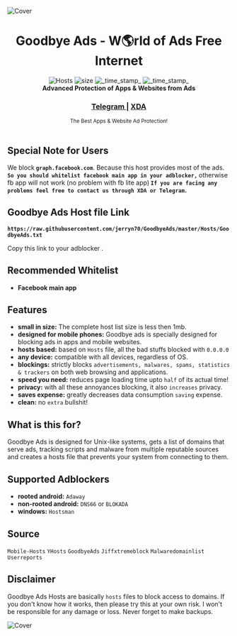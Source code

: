 ![Cover](http://i.imgur.com/k5kuhMB.jpg)

<h1 align="center">Goodbye Ads - W🌎rld of Ads Free Internet</h1> 

<div align="center">
  <!-- Hosts -->
    <img src="https://img.shields.io/badge/Hosts-37k-ff69b4.svg?longCache=true&style=flat-square"
      alt="Hosts" />
  <!-- Size -->
    <img src="https://img.shields.io/badge/Size-969kb-blue.svg?longCache=true&style=flat-square"
      alt="size" />
  <!-- Last Updated -->
    <img src="https://img.shields.io/badge/Updated-Aug 10, 2018-orange.svg?longCache=true&style=flat-square"
      alt="_time_stamp_" />
  <!-- Status -->
    <img src="https://img.shields.io/badge/Status-Stable-green.svg?longCache=true&style=flat-square"
      alt="_time_stamp_" />
</div>

<div align="center">
  <strong>Advanced Protection of Apps & Websites from Ads</strong>
</div>

<div align="center">
  <h3>
    <a href="https://t.me/GoodbyeAds">
      Telegram
    </a>
    <span> | </span>
    <a href="https://forum.xda-developers.com/android/software-hacking/goodbye-ads-advanced-protection-ads-ad-t3827269">
      XDA
    </a>
  </h3>
</div>

<div align="center">
  <sub>The Best Apps & Website Ad Protection!</div>
  </br>
 

## Special Note for Users

 We block<strong> `graph.facebook.com`</strong>. Because this host provides most of the ads. <strong>`So you should whitelist facebook main app in your adblocker,` </strong>otherwise fb app will not work (no problem with fb lite app)<strong> `If you are facing any problems feel free to contact us through XDA or Telegram`.</strong>

## Goodbye Ads Host file Link

<strong>`https://raw.githubusercontent.com/jerryn70/GoodbyeAds/master/Hosts/GoodbyeAds.txt`</strong>

Copy this link to your adblocker .

## Recommended Whitelist

- __Facebook main app__
 
## Features

- __small in size:__ The complete host list size is less then 1mb.
- __designed for mobile phones:__ Goodbye ads is specially designed for blocking ads in apps and mobile websites.
- __hosts based:__ based on `Hosts` file, all the bad stuffs blocked with `0.0.0.0`
- __any device:__ compatible with all devices, regardless of OS.
- __blockings:__ strictly blocks `advertisements, malwares, spams, statistics & trackers` on both web browsing and applications.
- __speed you need:__ reduces page loading time upto `half` of its actual time!
- __privacy:__ with all these annoyances blocking, it also `increases` privacy.
- __saves expense:__ greatly decreases data consumption `saving` expense.
- __clean:__ no `extra` bullshit! 

## What is this for?

 Goodbye Ads is designed for Unix-like systems, gets a list of domains that serve ads, tracking scripts and malware from multiple reputable sources and creates a hosts file that prevents your system from connecting to them.

## Supported Adblockers

- __rooted android:__ `Adaway`
- __non-rooted android:__ `DNS66` or `BLOKADA`
- __windows:__ `Hostsman`

## Source
`Mobile-Hosts`
`YHosts`
`GoodbyeAds`
`Jiffxtremeblock`
`Malwaredomainlist`
`Userreports`


## Disclaimer

Goodbye Ads Hosts are basically `hosts` files to block access to domains. If you don't know how it works, then please try this at your own risk. I won't be responsible for any damage or loss. Never forget to make backups.


![Cover](http://i.imgur.com/o2ikHsU.jpg)

